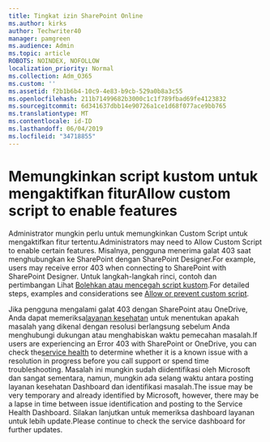 ```yaml
---
title: Tingkat izin SharePoint Online
ms.author: kirks
author: Techwriter40
manager: pamgreen
ms.audience: Admin
ms.topic: article
ROBOTS: NOINDEX, NOFOLLOW
localization_priority: Normal
ms.collection: Adm_O365
ms.custom: ''
ms.assetid: f2b1b6b4-10c9-4e83-b9cb-529a0b8a3c55
ms.openlocfilehash: 211b71499682b3000c1c1f789fbad69fe4123832
ms.sourcegitcommit: 6d341637dbb14e90726a1ce1d68f077ace9bb765
ms.translationtype: MT
ms.contentlocale: id-ID
ms.lasthandoff: 06/04/2019
ms.locfileid: "34718855"
---
```

# <a name="allow-custom-script-to-enable-features"></a><span data-ttu-id="b5ee9-102">Memungkinkan script kustom untuk mengaktifkan fitur</span><span class="sxs-lookup"><span data-stu-id="b5ee9-102">Allow custom script to enable features</span></span>

<span data-ttu-id="b5ee9-103">Administrator mungkin perlu untuk memungkinkan Custom Script untuk mengaktifkan fitur tertentu.</span><span class="sxs-lookup"><span data-stu-id="b5ee9-103">Administrators may need to Allow Custom Script to enable certain features.</span></span> <span data-ttu-id="b5ee9-104">Misalnya, pengguna menerima galat 403 saat menghubungkan ke SharePoint dengan SharePoint Designer.</span><span class="sxs-lookup"><span data-stu-id="b5ee9-104">For example, users may receive error 403 when connecting to SharePoint with SharePoint Designer.</span></span> <span data-ttu-id="b5ee9-105">Untuk langkah-langkah rinci, contoh dan pertimbangan Lihat [Bolehkan atau mencegah script kustom](https://docs.microsoft.com/en-us/sharepoint/allow-or-prevent-custom-script).</span><span class="sxs-lookup"><span data-stu-id="b5ee9-105">For detailed steps, examples and considerations see [Allow or prevent custom script](https://docs.microsoft.com/en-us/sharepoint/allow-or-prevent-custom-script).</span></span>

<span data-ttu-id="b5ee9-106">Jika pengguna mengalami galat 403 dengan SharePoint atau OneDrive, Anda dapat memeriksa[layanan kesehatan](https://admin.microsoft.com/AdminPortal/Home#/servicehealth) untuk menentukan apakah masalah yang dikenal dengan resolusi berlangsung sebelum Anda menghubungi dukungan atau menghabiskan waktu pemecahan masalah.</span><span class="sxs-lookup"><span data-stu-id="b5ee9-106">If users are experiencing an Error 403 with SharePoint or OneDrive, you can check the[service health](https://admin.microsoft.com/AdminPortal/Home#/servicehealth)  to determine whether it is a known issue with a resolution in progress before you call support or spend time troubleshooting.</span></span> <span data-ttu-id="b5ee9-107">Masalah ini mungkin sudah diidentifikasi oleh Microsoft dan sangat sementara, namun, mungkin ada selang waktu antara posting layanan kesehatan Dashboard dan identifikasi masalah.</span><span class="sxs-lookup"><span data-stu-id="b5ee9-107">The issue may be very temporary and already identified by Microsoft, however, there may be a lapse in time between issue identification and posting to the Service Health Dashboard.</span></span> <span data-ttu-id="b5ee9-108">Silakan lanjutkan untuk memeriksa dashboard layanan untuk lebih update.</span><span class="sxs-lookup"><span data-stu-id="b5ee9-108">Please continue to check the service dashboard for further updates.</span></span>


